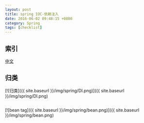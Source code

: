 ```yaml
---
layout: post
title: spring IOC-依赖注入
date: 2016-06-02 09:48:15 +0800
category: Spring
tags: [checklist]
---
```


## 索引

[中文](https://www.evernote.com/shard/s250/sh/026afcb5-0a7e-414f-9f22-54b59d6726a8/c323deea7b1ca9eda16e70a03f07ce38)


## 归类

[![归类]({{ site.baseurl }}/img/spring/DI.png)]({{ site.baseurl }}/img/spring/DI.png)

## <Bean>

[![bean tag]({{ site.baseurl }}/img/spring/bean.png)]({{ site.baseurl }}/img/spring/bean.png)
